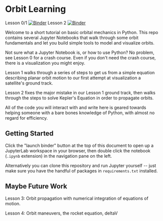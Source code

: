 # Orbit Learning
Lesson 0/1 [![Binder](https://mybinder.org/badge_logo.svg)](https://mybinder.org/v2/gh/pdav5883/orbit-learning/lesson1)
Lesson 2 [![Binder](https://mybinder.org/badge_logo.svg)](https://mybinder.org/v2/gh/pdav5883/orbit-learning/lesson2)

Welcome to a short tutorial on basic orbital mechanics in Python. This repo contains several Jupyter Notebooks that walk through some orbit fundamentals and let you build simple tools to model and visualize orbits. 

Not sure what a Jupyter Notebook is, or how to use Python? No problem, see Lesson 0 for a crash course. Even if you don't need the crash course, there is a visualization you might enjoy.

Lesson 1 walks through a series of steps to get us from a simple equation describing planar orbit motion to our first attempt at visualization a satellite's ground track.

Lesson 2 fixes the major mistake in our Lesson 1 ground track, then walks through the steps to solve Kepler's Equation in order to propagate orbits.

All of the code you will interact with and write here is geared towards helping someone with a bare bones knowledge of Python, with almost no regard for efficiency.

## Getting Started
Click the "launch binder" button at the top of this document to open up a JupyterLab workspace in your browser, then double click the notebook (`.ipynb` extension) in the navigation pane on the left.

Alternatively you can clone this repository and run Jupyter yourself -- just make sure you have the handful of packages in `requirements.txt` installed.

## Maybe Future Work
Lesson 3: Orbit propagation with numerical integration of equations of motion.

Lesson 4: Orbit maneuvers, the rocket equation, deltaV
